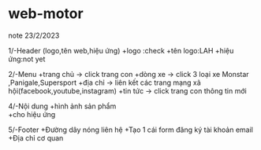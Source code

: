 # web-motor
note 23/2/2023

1/-Header (logo,tên web,hiệu ứng)
+logo :check
+tên logo:LAH 
+hiệu ứng:not yet 

2/-Menu 
+trang chủ -> click trang con 
+dòng xe -> click 3 loại xe Monstar ,Panigale,Supersport
+địa chỉ -> liên kết các trang mạng xã hội(facebook,youtube,instagram)
+tin tức -> click trang con thông tin mới 

4/-Nội dung 
+hình ảnh sản phẩm  
+cho hiệu ứng 

5/-Footer
+Đường dây nóng liên hệ
+Tạo 1 cái form đăng ký tài khoản email
+Địa chỉ cơ quan 

